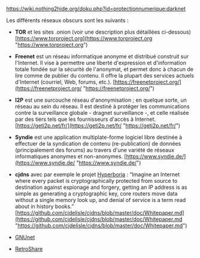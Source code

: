 

https://wiki.nothing2hide.org/doku.php?id=protectionnumerique:darknet

Les différents réseaux obscurs sont les suivants :

-   **TOR** et les sites .onion (voir une description plus détaillées ci-dessous) [https://www.torproject.org](https://www.torproject.org "https://www.torproject.org")
    
-   **Freenet** est un réseau informatique anonyme et distribué construit sur l'Internet. Il vise à permettre une liberté d'expression et d'information totale fondée sur la sécurité de l'anonymat, et permet donc à chacun de lire comme de publier du contenu. Il offre la plupart des services actuels d'Internet (courriel, Web, forums, etc.). [https://freenetproject.org/](https://freenetproject.org/ "https://freenetproject.org/")
    
-   **I2P** est une surcouche réseau d'anonymisation ; en quelque sorte, un réseau au sein du réseau. Il est destiné à protéger les communications contre la surveillance globale - dragnet surveillance -, et celle réalisée par des tiers tels que les fournisseurs d'accès à Internet. [https://geti2p.net/fr/](https://geti2p.net/fr/ "https://geti2p.net/fr/")
    
-   **Syndie** est une application multiplate-forme logiciel libre destinée à effectuer de la syndication de contenu (re-publication) de données (principalement des forums) au travers d'une variété de réseaux informatiques anonymes et non-anonymes. [https://www.syndie.de/](https://www.syndie.de/ "https://www.syndie.de/")
    
-   **cjdns** avec par exemple le projet [Hyperboria](https://docs.meshwith.me/ "https://docs.meshwith.me/") : “Imagine an Internet where every packet is cryptographically protected from source to destination against espionage and forgery, getting an IP address is as simple as generating a cryptographic key, core routers move data without a single memory look up, and denial of service is a term read about in history books.” [https://github.com/cjdelisle/cjdns/blob/master/doc/Whitepaper.md](https://github.com/cjdelisle/cjdns/blob/master/doc/Whitepaper.md "https://github.com/cjdelisle/cjdns/blob/master/doc/Whitepaper.md")
- [GNUnet](https://fr.wikipedia.org/wiki/GNUnet)
- [RetroShare](https://retroshare.cc/index.html) 